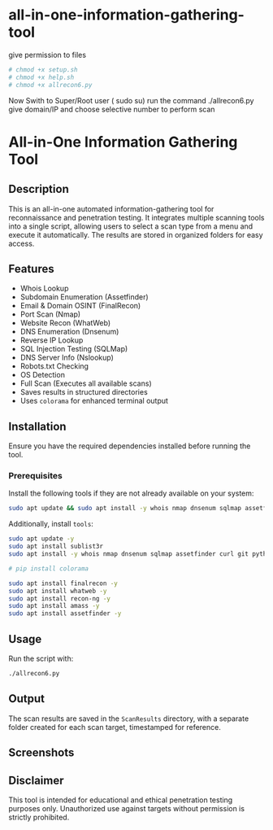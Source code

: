 # all-in-one-information-gathering-tool

give permission to files 

```bash
# chmod +x setup.sh
# chmod +x help.sh
# chmod +x allrecon6.py
```

Now  Swith to Super/Root user ( sudo su) 
run the command  ./allrecon6.py 
give domain/IP and choose selective number to perform scan 





# All-in-One Information Gathering Tool

## Description
This is an all-in-one automated information-gathering tool for reconnaissance and penetration testing. It integrates multiple scanning tools into a single script, allowing users to select a scan type from a menu and execute it automatically. The results are stored in organized folders for easy access.

## Features
- Whois Lookup
- Subdomain Enumeration (Assetfinder)
- Email & Domain OSINT (FinalRecon)
- Port Scan (Nmap)
- Website Recon (WhatWeb)
- DNS Enumeration (Dnsenum)
- Reverse IP Lookup
- SQL Injection Testing (SQLMap)
- DNS Server Info (Nslookup)
- Robots.txt Checking
- OS Detection
- Full Scan (Executes all available scans)
- Saves results in structured directories
- Uses `colorama` for enhanced terminal output

## Installation
Ensure you have the required dependencies installed before running the tool.

### Prerequisites
Install the following tools if they are not already available on your system:
```bash
sudo apt update && sudo apt install -y whois nmap dnsenum sqlmap assetfinder curl

```

Additionally, install `tools`:
```bash
sudo apt update -y
sudo apt install sublist3r
sudo apt install -y whois nmap dnsenum sqlmap assetfinder curl git python3-pip

# pip install colorama

sudo apt install finalrecon -y
sudo apt install whatweb -y
sudo apt install recon-ng -y
sudo apt install amass -y
sudo apt install assetfinder -y
```

## Usage
Run the script with:
```bash
./allrecon6.py
```


## Output
The scan results are saved in the `ScanResults` directory, with a separate folder created for each scan target, timestamped for reference.

## Screenshots




## Disclaimer
This tool is intended for educational and ethical penetration testing purposes only. Unauthorized use against targets without permission is strictly prohibited.

